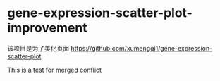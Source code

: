 # gene-expression-scatter-plot-improvement
该项目是为了美化页面 https://github.com/xumengqi1/gene-expression-scatter-plot

This is a test for merged conflict
